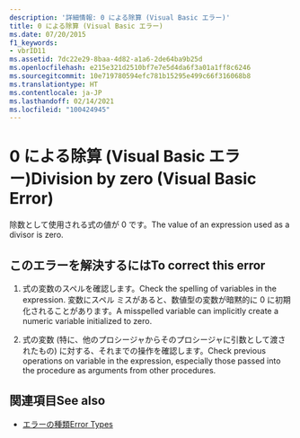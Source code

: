 ```yaml
---
description: '詳細情報: 0 による除算 (Visual Basic エラー)'
title: 0 による除算 (Visual Basic エラー)
ms.date: 07/20/2015
f1_keywords:
- vbrID11
ms.assetid: 7dc22e29-8baa-4d82-a1a6-2de64ba9b25d
ms.openlocfilehash: e215e321d2510bf7e7e5d4da6f3a01a1ff8c6246
ms.sourcegitcommit: 10e719780594efc781b15295e499c66f316068b8
ms.translationtype: HT
ms.contentlocale: ja-JP
ms.lasthandoff: 02/14/2021
ms.locfileid: "100424945"
---
```

# <a name="division-by-zero-visual-basic-error"></a><span data-ttu-id="e3ee9-103">0 による除算 (Visual Basic エラー)</span><span class="sxs-lookup"><span data-stu-id="e3ee9-103">Division by zero (Visual Basic Error)</span></span>

<span data-ttu-id="e3ee9-104">除数として使用される式の値が 0 です。</span><span class="sxs-lookup"><span data-stu-id="e3ee9-104">The value of an expression used as a divisor is zero.</span></span>  
  
## <a name="to-correct-this-error"></a><span data-ttu-id="e3ee9-105">このエラーを解決するには</span><span class="sxs-lookup"><span data-stu-id="e3ee9-105">To correct this error</span></span>  
  
1. <span data-ttu-id="e3ee9-106">式の変数のスペルを確認します。</span><span class="sxs-lookup"><span data-stu-id="e3ee9-106">Check the spelling of variables in the expression.</span></span> <span data-ttu-id="e3ee9-107">変数にスペル ミスがあると、数値型の変数が暗黙的に 0 に初期化されることがあります。</span><span class="sxs-lookup"><span data-stu-id="e3ee9-107">A misspelled variable can implicitly create a numeric variable initialized to zero.</span></span>  
  
2. <span data-ttu-id="e3ee9-108">式の変数 (特に、他のプロシージャからそのプロシージャに引数として渡されたもの) に対する、それまでの操作を確認します。</span><span class="sxs-lookup"><span data-stu-id="e3ee9-108">Check previous operations on variable in the expression, especially those passed into the procedure as arguments from other procedures.</span></span>  
  
## <a name="see-also"></a><span data-ttu-id="e3ee9-109">関連項目</span><span class="sxs-lookup"><span data-stu-id="e3ee9-109">See also</span></span>

- [<span data-ttu-id="e3ee9-110">エラーの種類</span><span class="sxs-lookup"><span data-stu-id="e3ee9-110">Error Types</span></span>](../programming-guide/language-features/error-types.md)
